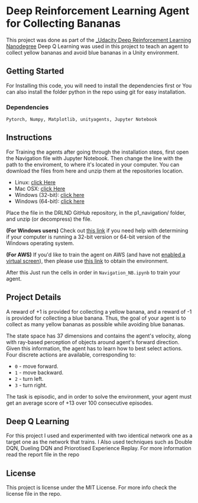 # Deep Reinforcement Learning Agent for Collecting Bananas
This project was done as part of the [_Udacity Deep Reinforcement Learning Nanodegree](https://eu.udacity.com/course/deep-reinforcement-learning-nanodegree--nd893)
Deep Q Learning was used in this project to teach an agent to collect yellow bananas and avoid blue bananas in a Unity environment.


## Getting Started
For Installing this code, you will need to install the dependencies first or You can also install the folder python in the repo using git for easy installation.

### Dependencies
`Pytorch, Numpy, Matplotlib, unityagents, Jupyter Notebook`


## Instructions
For Training the agents after going through the installation steps, first open the Navigation file with Jupyter Notebook. Then change the line with the path to the enviroment, to where it's located in your computer. You can download the files from here and unzip them at the repositories location.
* Linux: [click Here](https://s3-us-west-1.amazonaws.com/udacity-drlnd/P1/Banana/Banana_Linux.zip)
* Mac OSX: [click Here](https://s3-us-west-1.amazonaws.com/udacity-drlnd/P1/Banana/Banana.app.zip)
* Windows (32-bit): [click here](https://s3-us-west-1.amazonaws.com/udacity-drlnd/P1/Banana/Banana_Windows_x86.zip)
* Windows (64-bit): [click here](https://s3-us-west-1.amazonaws.com/udacity-drlnd/P1/Banana/Banana_Windows_x86_64.zip)

Place the file in the DRLND GitHub repository, in the p1_navigation/ folder, and unzip (or decompress) the file.

**(For Windows users)** Check out [this link](https://support.microsoft.com/en-us/help/827218/how-to-determine-whether-a-computer-is-running-a-32-bit-version-or-64) if you need help with determining if your computer is running a 32-bit version or 64-bit version of the Windows operating system.

**(For AWS)** If you'd like to train the agent on AWS (and have not [enabled a virtual screen](https://github.com/Unity-Technologies/ml-agents/blob/master/docs/Training-on-Amazon-Web-Service.md)), then please use [this link](https://s3-us-west-1.amazonaws.com/udacity-drlnd/P1/Banana/Banana_Linux_NoVis.zip) to obtain the environment.

After this Just run the cells in order in `Navigation_NB.ipynb` to train your agent.


## Project Details
A reward of +1 is provided for collecting a yellow banana, and a reward of -1 is provided for collecting a blue banana. Thus, the goal of your agent is to collect as many yellow bananas as possible while avoiding blue bananas.

The state space has 37 dimensions and contains the agent's velocity, along with ray-based perception of objects around agent's forward direction. Given this information, the agent has to learn how to best select actions. Four discrete actions are available, corresponding to:

* `0` - move forward.
* `1` - move backward.
* `2` - turn left.
* `3` - turn right.

The task is episodic, and in order to solve the environment, your agent must get an average score of +13 over 100 consecutive episodes.


## Deep Q Learning
For this project I used and experimented with two identical network one as a target one as the network that trains.
I Also used techniques such as Double DQN, Dueling DQN and Priorotised Experience Replay.
For more information read the report file in the repo


## License
This project is license under the MIT License. For more info check the license file in the repo.
